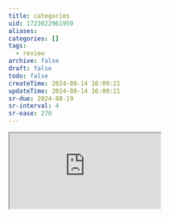 ```yaml
---
title: categories
uid: 1723622961950
aliases:
categories: []
tags:
  - review
archive: false
draft: false
todo: false
createTime: 2024-08-14 16:09:21
updateTime: 2024-08-14 16:09:21
sr-due: 2024-08-19
sr-interval: 4
sr-ease: 270
---
```


<iframe
  class="iframe_full"
  src="https://dict.youdao.com/result?word=categories&lang=en"
>
</iframe>
